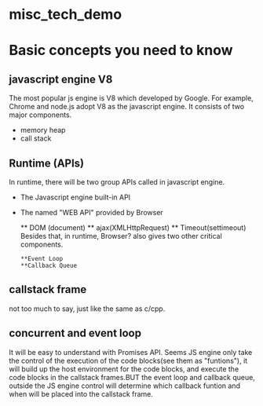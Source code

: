 # misc_tech_demo


# Basic concepts you need to know
## javascript engine V8
The most popular js engine is V8 which developed by Google.
For example, Chrome and node.js adopt V8 as the javascript engine.
It consists of two major components.
* memory heap
* call stack

## Runtime (APIs)
In runtime, there will be two group APIs called in javascript engine.
* The Javascript engine built-in API
* The named "WEB API" provided by Browser

    ** DOM (document)
    ** ajax(XMLHttpRequest)
    ** Timeout(settimeout)
Besides that, in runtime,
Browser? also gives two other critical components.

      **Event Loop
      **Callback Queue
## callstack frame
not too much to say, just like the same as c/cpp.
## concurrent and event loop
It will be easy to understand with Promises API.
Seems JS engine only take the control of the execution of the code blocks(see them as "funtions"), it will build up the host environment for the code blocks, and execute the code blocks in the callstack frames.BUT the event loop and callback queue, outside the JS engine control will determine which callback funtion and when will be placed into the callstack frame.

    


